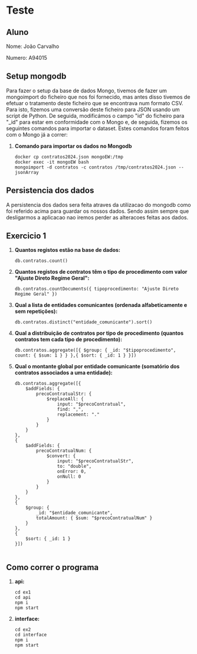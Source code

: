 # Teste

## Aluno

Nome: João Carvalho

Numero: A94015

## Setup mongodb

Para fazer o setup da base de dados Mongo, tivemos de fazer um mongoimport do ficheiro que nos foi fornecido, mas antes disso tivemos de efetuar o tratamento deste ficheiro que se encontrava num formato CSV. Para isto, fizemos uma conversão deste ficheiro para JSON usando um script de Python. De seguida, modificámos o campo "id" do ficheiro para "_id" para estar em conformidade com o Mongo e, de seguida, fizemos os seguintes comandos para importar o dataset. Estes comandos foram feitos com o Mongo já a correr:

1. **Comando para importar os dados no Mongodb**
    ```shell
    docker cp contratos2024.json mongoEW:/tmp
    docker exec -it mongoEW bash
    mongoimport -d contratos -c contratos /tmp/contratos2024.json --jsonArray

## Persistencia dos dados

A persistencia dos dados sera feita atraves da utilizacao do mongodb como foi referido acima para guardar os nossos dados. Sendo assim sempre que desligarmos a aplicacao nao iremos perder as alteracoes feitas aos dados.

## Exercicio 1

1. **Quantos registos estão na base de dados:**
   ```shell
   db.contratos.count()
2. **Quantos registos de contratos têm o tipo de procedimento com valor "Ajuste Direto Regime Geral":**
    ```shell
    db.contratos.countDocuments({ tipoprocedimento: "Ajuste Direto Regime Geral" })

3. **Qual a lista de entidades comunicantes (ordenada alfabeticamente e sem repetições):**
    ```shell
    db.contratos.distinct("entidade_comunicante").sort()

4. **Qual a distribuição de contratos por tipo de procedimento (quantos contratos tem cada tipo de procedimento):**
    ```shell
    db.contratos.aggregate([{ $group: { _id: "$tipoprocedimento", count: { $sum: 1 } } },{ $sort: { _id: 1 } }])

5. **Qual o montante global por entidade comunicante (somatório dos contratos associados a uma entidade):**
    ```shell
    db.contratos.aggregate([{
        $addFields: {
            precoContratualStr: {
                $replaceAll: {
                    input: "$precoContratual",
                    find: ",",
                    replacement: "."
                }
            }
        }
    },
    {
        $addFields: {
            precoContratualNum: {
                $convert: {
                    input: "$precoContratualStr",
                    to: "double",
                    onError: 0,
                    onNull: 0
                }
            }
        }
    },
    {
        $group: {
            _id: "$entidade_comunicante",
            totalAmount: { $sum: "$precoContratualNum" }
        }
    },
    {
        $sort: { _id: 1 }
    }])


## Como correr o programa

1. **api:**
    ```shell
    cd ex1
    cd api
    npm i
    npm start

2. **interface:**
    ```shell
    cd ex2
    cd interface
    npm i
    npm start
